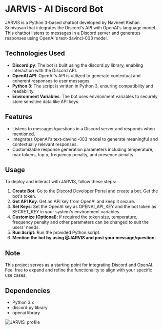 # JARVIS - AI Discord Bot

JARVIS is a Python 3-based chatbot developed by Navneet Kishan Srinivasan that integrates the Discord's API with OpenAI's language model. This chatbot listens to messages in a Discord server and generates responses using OpenAI's text-davinci-003 model.

## Technologies Used
- **Discord.py**: The bot is built using the discord.py library, enabling interaction with the Discord API.
- **OpenAI API**: OpenAI's API is utilized to generate contextual and coherent responses to user messages.
- **Python 3**: The script is written in Python 3, ensuring compatibility and readability.
- **Environment Variables**: The bot uses environment variables to securely store sensitive data like API keys.

## Features
- Listens to messages/questions in a Discord server and responds when mentioned.
- Integrates OpenAI's text-davinci-003 model to generate meaningful and contextually relevant responses.
- Customizable response generation parameters including temperature, max tokens, top p, frequency penalty, and presence penalty.

## Usage
To deploy and interact with JARVIS, follow these steps:

1. **Create Bot**: Go to the Discord Developer Portal and create a bot. Get the bot's token.
2. **Get API Key**: Get an API key from OpenAI and keep it secure.
3. **Set Keys**: Set the OpenAI key as OPENAI_API_KEY and the bot token as SECRET_KEY in your system's environment variables.
4. **Customize (Optional)**: If required the token size, temperature, frequency penalty and other parameters can be changed to suit the users' needs.
5. **Run Script:** Run the provided Python script.
6. **Mention the bot by using @JARVIS and post your message/question.**
## Note
This project serves as a starting point for integrating Discord and OpenAI. Feel free to expand and refine the functionality to align with your specific use cases.

## Dependencies
- Python 3.x
- discord.py library
- openai library


![JARVIS_profile](https://github.com/NavneetKishanS/JARVIS_DiscordBot/assets/115086283/14c024b5-9da8-433f-8658-dbd52321abe5)
